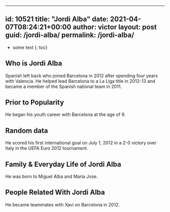  ---
id: 10521
title: "Jordi Alba"
date: 2021-04-07T08:24:21+00:00
author: victor
layout: post
guid: /jordi-alba/
permalink: /jordi-alba/
---

* some text
{: toc}

## Who is Jordi Alba

Spanish left back who joined Barcelona in 2012 after spending four years with Valencia. He helped lead Barcelona to a La Liga title in 2012-13 and became a member of the Spanish national team in 2011.

## Prior to Popularity

He began his youth career with Barcelona at the age of 9.

## Random data

He scored his first international goal on July 1, 2012 in a 2-0 victory over Italy in the UEFA Euro 2012 tournament.

## Family & Everyday Life of Jordi Alba

He was born to Miguel Alba and Maria Jose.

## People Related With Jordi Alba

He became teammates with Xavi on Barcelona in 2012.
 